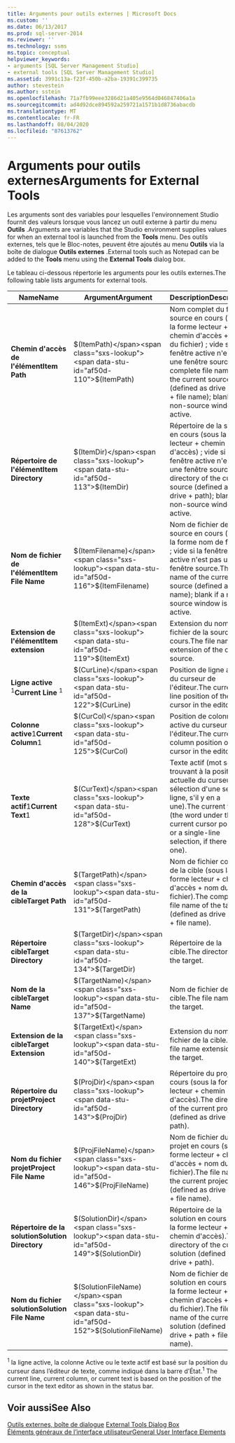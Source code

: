 ```yaml
---
title: Arguments pour outils externes | Microsoft Docs
ms.custom: ''
ms.date: 06/13/2017
ms.prod: sql-server-2014
ms.reviewer: ''
ms.technology: ssms
ms.topic: conceptual
helpviewer_keywords:
- arguments [SQL Server Management Studio]
- external tools [SQL Server Management Studio]
ms.assetid: 3991c13a-f23f-450b-a2ba-19391c399735
author: stevestein
ms.author: sstein
ms.openlocfilehash: 71a7fb99eee3286d21a405e9564d046847406a1a
ms.sourcegitcommit: ad4d92dce894592a259721a1571b1d8736abacdb
ms.translationtype: MT
ms.contentlocale: fr-FR
ms.lasthandoff: 08/04/2020
ms.locfileid: "87613762"
---
```

# <a name="arguments-for-external-tools"></a><span data-ttu-id="af50d-102">Arguments pour outils externes</span><span class="sxs-lookup"><span data-stu-id="af50d-102">Arguments for External Tools</span></span>
  <span data-ttu-id="af50d-103">Les arguments sont des variables pour lesquelles l'environnement Studio fournit des valeurs lorsque vous lancez un outil externe à partir du menu **Outils** .</span><span class="sxs-lookup"><span data-stu-id="af50d-103">Arguments are variables that the Studio environment supplies values for when an external tool is launched from the **Tools** menu.</span></span> <span data-ttu-id="af50d-104">Des outils externes, tels que le Bloc-notes, peuvent être ajoutés au menu **Outils** via la boîte de dialogue **Outils externes** .</span><span class="sxs-lookup"><span data-stu-id="af50d-104">External tools such as Notepad can be added to the **Tools** menu using the **External Tools** dialog box.</span></span>  
  
 <span data-ttu-id="af50d-105">Le tableau ci-dessous répertorie les arguments pour les outils externes.</span><span class="sxs-lookup"><span data-stu-id="af50d-105">The following table lists arguments for external tools.</span></span>  
  
|<span data-ttu-id="af50d-106">Name</span><span class="sxs-lookup"><span data-stu-id="af50d-106">Name</span></span>|<span data-ttu-id="af50d-107">Argument</span><span class="sxs-lookup"><span data-stu-id="af50d-107">Argument</span></span>|<span data-ttu-id="af50d-108">Description</span><span class="sxs-lookup"><span data-stu-id="af50d-108">Description</span></span>|  
|----------|--------------|-----------------|  
|<span data-ttu-id="af50d-109">**Chemin d'accès de l'élément**</span><span class="sxs-lookup"><span data-stu-id="af50d-109">**Item Path**</span></span>|<span data-ttu-id="af50d-110">$(ItemPath)</span><span class="sxs-lookup"><span data-stu-id="af50d-110">$(ItemPath)</span></span>|<span data-ttu-id="af50d-111">Nom complet du fichier source en cours (sous la forme lecteur + chemin d'accès + nom du fichier) ; vide si la fenêtre active n'est pas une fenêtre source.</span><span class="sxs-lookup"><span data-stu-id="af50d-111">The complete file name of the current source (defined as drive + path + file name); blank if a non-source window is active.</span></span>|  
|<span data-ttu-id="af50d-112">**Répertoire de l'élément**</span><span class="sxs-lookup"><span data-stu-id="af50d-112">**Item Directory**</span></span>|<span data-ttu-id="af50d-113">$(ItemDir)</span><span class="sxs-lookup"><span data-stu-id="af50d-113">$(ItemDir)</span></span>|<span data-ttu-id="af50d-114">Répertoire de la source en cours (sous la forme lecteur + chemin d'accès) ; vide si la fenêtre active n'est pas une fenêtre source.</span><span class="sxs-lookup"><span data-stu-id="af50d-114">The directory of the current source (defined as drive + path); blank if a non-source window is active.</span></span>|  
|<span data-ttu-id="af50d-115">**Nom de fichier de l'élément**</span><span class="sxs-lookup"><span data-stu-id="af50d-115">**Item File Name**</span></span>|<span data-ttu-id="af50d-116">$(ItemFilename)</span><span class="sxs-lookup"><span data-stu-id="af50d-116">$(ItemFilename)</span></span>|<span data-ttu-id="af50d-117">Nom de fichier de la source en cours (sous la forme nom de fichier) ; vide si la fenêtre active n'est pas une fenêtre source.</span><span class="sxs-lookup"><span data-stu-id="af50d-117">The file name of the current source (defined as file name); blank if a non-source window is active.</span></span>|  
|<span data-ttu-id="af50d-118">**Extension de l'élément**</span><span class="sxs-lookup"><span data-stu-id="af50d-118">**Item extension**</span></span>|<span data-ttu-id="af50d-119">$(ItemExt)</span><span class="sxs-lookup"><span data-stu-id="af50d-119">$(ItemExt)</span></span>|<span data-ttu-id="af50d-120">Extension du nom de fichier de la source en cours.</span><span class="sxs-lookup"><span data-stu-id="af50d-120">The file name extension of the current source.</span></span>|  
|<span data-ttu-id="af50d-121">**Ligne active** <sup>1</sup></span><span class="sxs-lookup"><span data-stu-id="af50d-121">**Current Line** <sup>1</sup></span></span>|<span data-ttu-id="af50d-122">$(CurLine)</span><span class="sxs-lookup"><span data-stu-id="af50d-122">$(CurLine)</span></span>|<span data-ttu-id="af50d-123">Position de ligne active du curseur de l'éditeur.</span><span class="sxs-lookup"><span data-stu-id="af50d-123">The current line position of the cursor in the editor.</span></span>|  
|<span data-ttu-id="af50d-124">**Colonne active**1</span><span class="sxs-lookup"><span data-stu-id="af50d-124">**Current Column**1</span></span>|<span data-ttu-id="af50d-125">$(CurCol)</span><span class="sxs-lookup"><span data-stu-id="af50d-125">$(CurCol)</span></span>|<span data-ttu-id="af50d-126">Position de colonne active du curseur de l'éditeur.</span><span class="sxs-lookup"><span data-stu-id="af50d-126">The current column position of the cursor in the editor.</span></span>|  
|<span data-ttu-id="af50d-127">**Texte actif**1</span><span class="sxs-lookup"><span data-stu-id="af50d-127">**Current Text**1</span></span>|<span data-ttu-id="af50d-128">$(CurText)</span><span class="sxs-lookup"><span data-stu-id="af50d-128">$(CurText)</span></span>|<span data-ttu-id="af50d-129">Texte actif (mot se trouvant à la position actuelle du curseur, ou sélection d'une seule ligne, s'il y en a une).</span><span class="sxs-lookup"><span data-stu-id="af50d-129">The current text (the word under the current cursor position, or a single-line selection, if there is one).</span></span>|  
|<span data-ttu-id="af50d-130">**Chemin d'accès de la cible**</span><span class="sxs-lookup"><span data-stu-id="af50d-130">**Target Path**</span></span>|<span data-ttu-id="af50d-131">$(TargetPath)</span><span class="sxs-lookup"><span data-stu-id="af50d-131">$(TargetPath)</span></span>|<span data-ttu-id="af50d-132">Nom de fichier complet de la cible (sous la forme lecteur + chemin d'accès + nom du fichier).</span><span class="sxs-lookup"><span data-stu-id="af50d-132">The complete file name of the target (defined as drive + path + file name).</span></span>|  
|<span data-ttu-id="af50d-133">**Répertoire cible**</span><span class="sxs-lookup"><span data-stu-id="af50d-133">**Target Directory**</span></span>|<span data-ttu-id="af50d-134">$(TargetDir)</span><span class="sxs-lookup"><span data-stu-id="af50d-134">$(TargetDir)</span></span>|<span data-ttu-id="af50d-135">Répertoire de la cible.</span><span class="sxs-lookup"><span data-stu-id="af50d-135">The directory of the target.</span></span>|  
|<span data-ttu-id="af50d-136">**Nom de la cible**</span><span class="sxs-lookup"><span data-stu-id="af50d-136">**Target Name**</span></span>|<span data-ttu-id="af50d-137">$(TargetName)</span><span class="sxs-lookup"><span data-stu-id="af50d-137">$(TargetName)</span></span>|<span data-ttu-id="af50d-138">Nom de fichier de la cible.</span><span class="sxs-lookup"><span data-stu-id="af50d-138">The file name of the target.</span></span>|  
|<span data-ttu-id="af50d-139">**Extension de la cible**</span><span class="sxs-lookup"><span data-stu-id="af50d-139">**Target Extension**</span></span>|<span data-ttu-id="af50d-140">$(TargetExt)</span><span class="sxs-lookup"><span data-stu-id="af50d-140">$(TargetExt)</span></span>|<span data-ttu-id="af50d-141">Extension du nom de fichier de la cible.</span><span class="sxs-lookup"><span data-stu-id="af50d-141">The file name extension of the target.</span></span>|  
|<span data-ttu-id="af50d-142">**Répertoire du projet**</span><span class="sxs-lookup"><span data-stu-id="af50d-142">**Project Directory**</span></span>|<span data-ttu-id="af50d-143">$(ProjDir)</span><span class="sxs-lookup"><span data-stu-id="af50d-143">$(ProjDir)</span></span>|<span data-ttu-id="af50d-144">Répertoire du projet en cours (sous la forme lecteur + chemin d'accès).</span><span class="sxs-lookup"><span data-stu-id="af50d-144">The directory of the current project (defined as drive + path).</span></span>|  
|<span data-ttu-id="af50d-145">**Nom du fichier projet**</span><span class="sxs-lookup"><span data-stu-id="af50d-145">**Project File Name**</span></span>|<span data-ttu-id="af50d-146">$(ProjFileName)</span><span class="sxs-lookup"><span data-stu-id="af50d-146">$(ProjFileName)</span></span>|<span data-ttu-id="af50d-147">Nom de fichier du projet en cours (sous la forme lecteur + chemin d'accès + nom du fichier).</span><span class="sxs-lookup"><span data-stu-id="af50d-147">The file name of the current project (defined as drive + path + file name).</span></span>|  
|<span data-ttu-id="af50d-148">**Répertoire de la solution**</span><span class="sxs-lookup"><span data-stu-id="af50d-148">**Solution Directory**</span></span>|<span data-ttu-id="af50d-149">$(SolutionDir)</span><span class="sxs-lookup"><span data-stu-id="af50d-149">$(SolutionDir)</span></span>|<span data-ttu-id="af50d-150">Répertoire de la solution en cours (sous la forme lecteur + chemin d'accès).</span><span class="sxs-lookup"><span data-stu-id="af50d-150">The directory of the current solution (defined as drive + path).</span></span>|  
|<span data-ttu-id="af50d-151">**Nom du fichier solution**</span><span class="sxs-lookup"><span data-stu-id="af50d-151">**Solution File Name**</span></span>|<span data-ttu-id="af50d-152">$(SolutionFileName)</span><span class="sxs-lookup"><span data-stu-id="af50d-152">$(SolutionFileName)</span></span>|<span data-ttu-id="af50d-153">Nom de fichier de la solution en cours (sous la forme lecteur + chemin d'accès + nom du fichier).</span><span class="sxs-lookup"><span data-stu-id="af50d-153">The file name of the current solution (defined as drive + path + file name).</span></span>|  
  
 <span data-ttu-id="af50d-154"><sup>1</sup> la ligne active, la colonne Active ou le texte actif est basé sur la position du curseur dans l’éditeur de texte, comme indiqué dans la barre d’État.</span><span class="sxs-lookup"><span data-stu-id="af50d-154"><sup>1</sup> The current line, current column, or current text is based on the position of the cursor in the text editor as shown in the status bar.</span></span>  
  
## <a name="see-also"></a><span data-ttu-id="af50d-155">Voir aussi</span><span class="sxs-lookup"><span data-stu-id="af50d-155">See Also</span></span>  
 <span data-ttu-id="af50d-156">[Outils externes, boîte de dialogue](external-tools-dialog-box.md) </span><span class="sxs-lookup"><span data-stu-id="af50d-156">[External Tools Dialog Box](external-tools-dialog-box.md) </span></span>  
 [<span data-ttu-id="af50d-157">Éléments généraux de l’interface utilisateur</span><span class="sxs-lookup"><span data-stu-id="af50d-157">General User Interface Elements</span></span>](general-user-interface-elements.md)  
  
  
